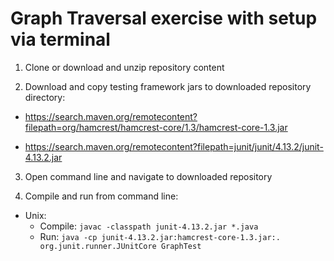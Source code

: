 
<h1>Graph Traversal exercise with setup via terminal</h1>

1. Clone or download and unzip repository content

2. Download and copy testing framework jars to downloaded repository directory:

* https://search.maven.org/remotecontent?filepath=org/hamcrest/hamcrest-core/1.3/hamcrest-core-1.3.jar

* https://search.maven.org/remotecontent?filepath=junit/junit/4.13.2/junit-4.13.2.jar

3. Open command line and navigate to downloaded repository

4. Compile and run from command line:
* Unix:
  * Compile: ``` javac -classpath junit-4.13.2.jar *.java ```
  * Run: ``` java -cp junit-4.13.2.jar:hamcrest-core-1.3.jar:. org.junit.runner.JUnitCore GraphTest ```
